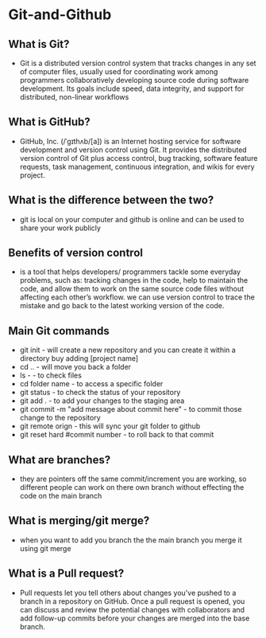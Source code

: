 # Git-and-Github

## What is Git?

- Git is a distributed version control system that tracks changes in any set of computer files, usually used for coordinating work among programmers collaboratively developing source code during software development. Its goals include speed, data integrity, and support for distributed, non-linear workflows

## What is GitHub?

- GitHub, Inc. (/ˈɡɪthʌb/[a]) is an Internet hosting service for software development and version control using Git. It provides the distributed version control of Git plus access control, bug tracking, software feature requests, task management, continuous integration, and wikis for every project.

## What is the difference  between the two?

- git is local on your computer and github is online and can be used to share your work publicly

## Benefits of version control

- is a tool that helps developers/ programmers tackle some everyday problems, such as: tracking changes in the code, help to maintain the code, and allow them to work on the same source code files without affecting each other’s workflow. we can use version control to trace the mistake and go back to the latest working version of the code.

## Main Git commands

- git init - will create a new repository and you can create it within a directory buy adding [project name]
- cd .. - will move you back a folder
- ls - - to check files 
- cd folder name - to access a specific folder 
- git status - to check the status of your repository
- git add . - to add your changes to the staging area
- git commit -m "add message about commit here" - to commit those change to the repository
- git remote orign - this will sync your git folder to github
- git reset hard #commit number - to roll back to that commit 

## What are branches? 
- they are pointers off the same commit/increment you are working, so different people can work on there own branch without effecting the code on the main branch 

## What is merging/git merge? 
- when you want to add you branch the the main branch you merge it using git merge 

## What is a Pull request?

- Pull requests let you tell others about changes you've pushed to a branch in a repository on GitHub. Once a pull request is opened, you can discuss and review the potential changes with collaborators and add follow-up commits before your changes are merged into the base branch.
